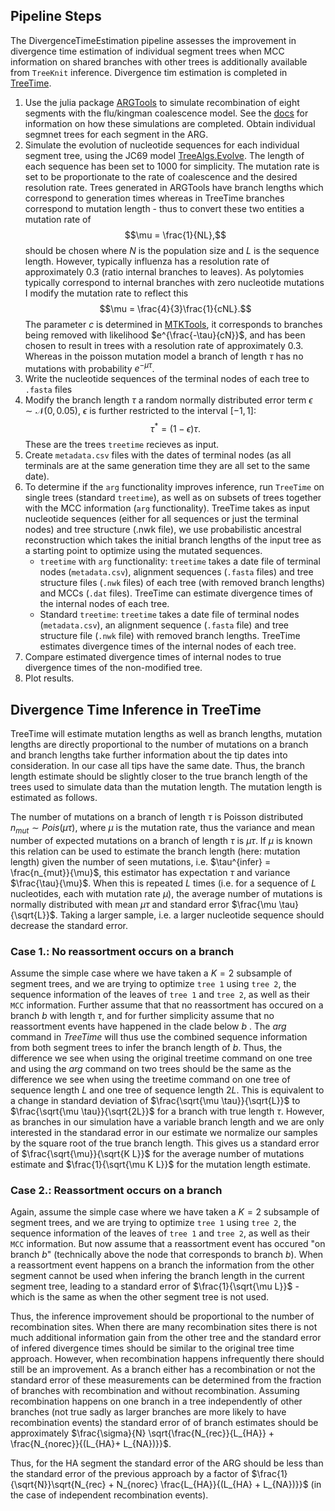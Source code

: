 ## Pipeline Steps

The DivergenceTimeEstimation pipeline assesses the improvement in divergence time estimation of individual segment trees when MCC information on shared branches with other trees is additionally available from `TreeKnit` inference. Divergence tim estimation is completed in [TreeTime](https://github.com/neherlab/treetime).

1. Use the julia package [ARGTools](https://github.com/PierreBarrat/ARGTools) to simulate recombination of eight segments with the flu/kingman coalescence model. See the [docs](https://github.com/PierreBarrat/ARGTools/tree/extended_newick_clean#simulations) for information on how these simulations are completed.  Obtain individual segmnet trees for each segment in the ARG. 
2. Simulate the evolution of nucleotide sequences for each individual segment tree, using the JC69 model [TreeAlgs.Evolve](https://github.com/anna-parker/TreeAlgs-Fork). The length of each sequence has been set to 1000 for simplicity. The mutation rate is set to be proportionate to the rate of coalescence and the desired resolution rate. Trees generated in ARGTools have branch lengths which correspond to generation times whereas in TreeTime branches correspond to mutation length - thus to convert these two entities a mutation rate of $$\mu = \frac{1}{NL},$$ should be chosen where $N$ is the population size and $L$ is the sequence length. However, typically influenza has a resolution rate of approximately 0.3 (ratio internal branches to leaves). As polytomies typically correspond to internal branches with zero nucleotide mutations I modify the mutation rate to reflect this $$\mu = \frac{4}{3}\frac{1}{cNL}.$$ The parameter $c$ is determined in [MTKTools](https://github.com/anna-parker/MTKTools), it corresponds to branches being removed with likelihood $e^{\frac{-\tau}{cN}}$, and has been chosen to result in trees with a resolution rate of approximately 0.3. Whereas in the poisson mutation model a branch of length $\tau$ has no mutations with probability $e^{-\mu \tau}$. 
3. Write the nucleotide sequences of the terminal nodes of each tree to `.fasta` files
4. Modify the branch length $\tau$ a random normally distributed error term $\epsilon \sim \mathcal{N}(0, 0.05)$, $\epsilon$ is further restricted to the interval $[-1, 1]$: $$\tau^* = (1-\epsilon)\tau.$$ These are the trees `treetime` recieves as input. 
5. Create `metadata.csv` files with the dates of terminal nodes (as all terminals are at the same generation time they are all set to the same date).
6. To determine if the `arg` functionality improves inference, run `TreeTime` on single trees (standard `treetime`), as well as on subsets of trees together with the MCC information (`arg` functionality). TreeTime takes as input nucleotide sequences (either for all sequences or just the terminal nodes) and tree structure (.nwk file), we use probabilistic ancestral reconstruction which takes the initial branch lengths of the input tree as a starting point to optimize using the mutated sequences.
	- `treetime` with `arg` functionality: `treetime` takes a date file of terminal nodes (`metadata.csv`), alignment sequences (`.fasta` files) and tree structure files (`.nwk` files) of each tree (with removed branch lengths) and MCCs (`.dat` files). TreeTime can estimate divergence times of the internal nodes of each tree. 
	-  Standard `treetime`: `treetime` takes a date file of terminal nodes (`metadata.csv`), an alignment sequence (`.fasta` file) and tree structure file (`.nwk` file) with removed branch lengths. TreeTime estimates divergence times of the internal nodes of each tree.
7. Compare estimated divergence times of internal nodes to true divergence times of the non-modified tree.
8. Plot results.

## Divergence Time Inference in TreeTime

TreeTime will estimate mutation lengths as well as branch lengths, mutation lengths are directly proportional to the number of mutations on a branch and branch lengths take further information about the tip dates into consideration. In our case all tips have the same date. Thus, the branch length estimate should be slightly closer to the true branch length of the trees used to simulate data than the mutation length. The mutation length is estimated as follows.

The number of mutations on a branch of length $\tau$ is Poisson distributed $n_{mut} \sim Pois(\mu \tau)$, where $\mu$ is the mutation rate, thus the variance and mean number of expected mutations on a branch of length $\tau$ is $\mu \tau$. If $\mu$ is known this relation can be used to estimate the branch length (here: mutation length) given the number of seen mutations, i.e. $\tau^{infer} = \frac{n_{mut}}{\mu}$, this estimator has expectation $\tau$ and variance $\frac{\tau}{\mu}$. When this is repeated $L$ times (i.e. for a sequence of $L$ nucleotides, each with mutation rate $\mu$), the average number of mutations is normally distributed with mean $\mu \tau$ and standard error $\frac{\mu \tau}{\sqrt{L}}$. Taking a larger sample, i.e. a larger nucleotide sequence should decrease the standard error.

### Case 1.: No reassortment occurs on a branch
Assume the simple case where we have taken a $K=2$ subsample of segment trees, and we are trying to optimize `tree 1` using `tree 2`, the sequence information of the leaves of `tree 1` and `tree 2`, as well as their `MCC` information. Further assume that that no reassortment has occured on a branch $b$ with length $\tau$, and for further simplicity assume that no reassortment events have happened in the clade below $b$ . The $arg$ command in $TreeTime$ will thus use the combined sequence information from both segment trees to infer the branch length of $b$. Thus, the difference we see when using the original treetime command on one tree and using the $arg$ command on two trees should be the same as the difference we see when using the treetime command on one tree of sequence length $L$ and one tree of sequence length $2L$. This is equivalent to a change in standard deviation of $\frac{\sqrt{\mu \tau}}{\sqrt{L}}$ to $\frac{\sqrt{\mu \tau}}{\sqrt{2L}}$ for a branch with true length $\tau$. However, as branches in our simulation have a variable branch length and we are only interested in the standarad error in our estimate we normalize our samples by the square root of the true branch length. This gives us a standard error of $\frac{\sqrt{\mu}}{\sqrt{K L}}$ for the average number of mutations estimate and $\frac{1}{\sqrt{\mu K L}}$ for the mutation length estimate.

### Case 2.: Reassortment occurs on a branch
Again, assume the simple case where we have taken a $K=2$ subsample of segment trees, and we are trying to optimize `tree 1` using `tree 2`, the sequence information of the leaves of `tree 1` and `tree 2`, as well as their `MCC` information. But now assume that a reassortment event has occured "on branch $b$" (technically above the node that corresponds to branch $b$). When a reassortment event happens on a branch the information from the other segment cannot be used when infering the branch length in the current segment tree, leading to a standard error of $\frac{1}{\sqrt{\mu L}}$ - which is the same as when the other segment tree is not used. 

Thus, the inference improvement should be proportional to the number of recombination sites. When there are many recombination sites there is not much additional information gain from the other tree and the standard error of infered divergence times should be similar to the original tree time approach. However, when recombination happens infrequently there should still be an improvement. As a branch either has a recombination or not the standard error of these measurements can be determined from the fraction of branches with recombination and without recombination. Assuming recombination happens on one branch in a tree independently of other branches (not true sadly as larger branches are more likely to have recombination events) the standard error of of branch estimates should be approximately $\frac{\sigma}{N} \sqrt{\frac{N_{rec}}{L_{HA}} + \frac{N_{norec}}{(L_{HA}+ L_{NA})}}$.

Thus, for the HA segment the standard error of the ARG should be less than the standard error of the previous approach by a factor of $\frac{1}{\sqrt{N}}\sqrt{N_{rec} + N_{norec} \frac{L_{HA}}{(L_{HA} + L_{NA})}}$ (in the case of independent recombination events).
